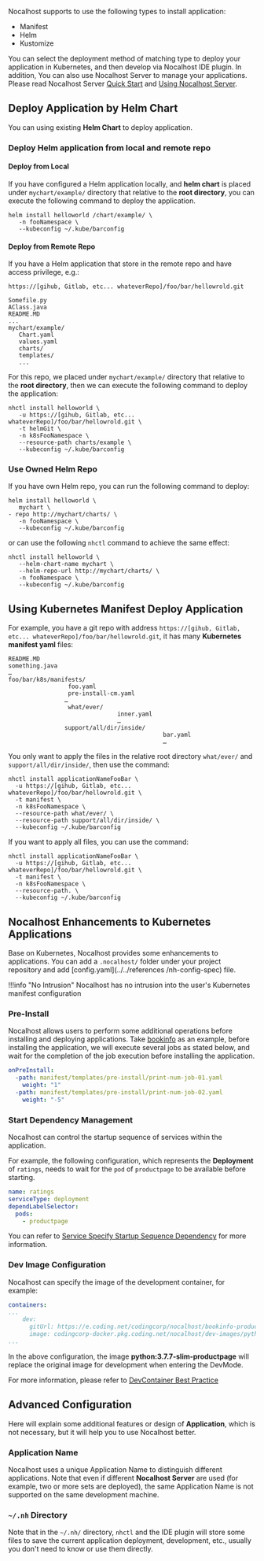 Nocalhost supports to use the following types to install application:

* Manifest
* Helm
* Kustomize

You can select the deployment method of matching type to deploy your application in Kubernetes, and then develop via Nocalhost IDE plugin. In addition, You can also use Nocalhost Server to manage your applications. Please read Nocalhost Server [Quick Start](../server/quick-start) and [Using Nocalhost Server](../server/using-server).

## Deploy Application by Helm Chart

You can using existing **Helm Chart** to deploy application.

### Deploy Helm application from local and remote repo

#### Deploy from Local

If you have configured a Helm application locally, and **helm chart** is placed under `mychart/example/` directory that relative to the **root directory**, you can execute the following command to deploy the application.

```blash
helm install helloworld /chart/example/ \ 
   -n fooNamespace \
   --kubeconfig ~/.kube/barconfig
```

#### Deploy from Remote Repo

If you have a Helm application that store in the remote repo and have access privilege, e.g.:

```hl_lines="7"
https://[gihub, Gitlab, etc... whateverRepo]/foo/bar/hellowrold.git

Somefile.py
AClass.java
README.MD
...
mychart/example/
   Chart.yaml
   values.yaml
   charts/
   templates/
   ...
```
For this repo, we placed under `mychart/example/` directory that relative to the **root directory**, then we can execute the following command to deploy the application:

```blash
nhctl install helloworld \
   -u https://[gihub, Gitlab, etc... whateverRepo]/foo/bar/hellowrold.git \
   -t helmGit \
   -n k8sFooNamespace \
   --resource-path charts/example \
   --kubeconfig ~/.kube/barconfig
```

### Use Owned Helm Repo

If you have own Helm repo, you can run the following command to deploy:

```blash
helm install helloworld \
   mychart \
- repo http://mychart/charts/ \
   -n fooNamespace \
   --kubeconfig ~/.kube/barconfig
```

or can use the following `nhctl` command to achieve the same effect:

```blash
nhctl install helloworld \
   --helm-chart-name mychart \
   --helm-repo-url http://mychart/charts/ \
   -n fooNamespace \
   --kubeconfig ~/.kube/barconfig
```

## Using Kubernetes Manifest Deploy Application

For example, you have a git repo with address `https://[gihub, Gitlab, etc... whateverRepo]/foo/bar/hellowrold.git`, it has many **Kubernetes manifest yaml** files:

```blash
README.MD
something.java
…
foo/bar/k8s/manifests/
                 foo.yaml
                 pre-install-cm.yaml
                …
                 what/ever/
                               inner.yaml
                               …
                support/all/dir/inside/
                                            bar.yaml
                                            …
```
You only want to apply the files in the relative root directory `what/ever/` and `support/all/dir/inside/`, then use the command:

```hl_lines="5 6"
nhctl install applicationNameFooBar \
  -u https://[gihub, Gitlab, etc... whateverRepo]/foo/bar/hellowrold.git \
  -t manifest \
  -n k8sFooNamespace \
  --resource-path what/ever/ \
  --resource-path support/all/dir/inside/ \
  --kubeconfig ~/.kube/barconfig
```

If you want to apply all files, you can use the command:

```hl_lines="5"
nhctl install applicationNameFooBar \
  -u https://[gihub, Gitlab, etc... whateverRepo]/foo/bar/hellowrold.git \
  -t manifest \
  -n k8sFooNamespace \
  --resource-path. \
  --kubeconfig ~/.kube/barconfig
```

## Nocalhost Enhancements to Kubernetes Applications


Base on Kubernetes, Nocalhost provides some enhancements to applications. You can add a `.nocalhost/` folder under your project repository and add [config.yaml](../../references /nh-config-spec) file.

!!!info "No Intrusion"
   Nocalhost has no intrusion into the user's Kubernetes manifest configuration


### Pre-Install

Nocalhost allows users to perform some additional operations before installing and deploying applications. Take [bookinfo](https://github.com/nocalhost/bookinfo) as an example, before installing the application, we will execute several jobs as stated below, and wait for the completion of the job execution before installing the application.

```yaml hl_lines="1"
onPreInstall:
  -path: manifest/templates/pre-install/print-num-job-01.yaml
    weight: "1"
  -path: manifest/templates/pre-install/print-num-job-02.yaml
    weight: "-5"
```

### Start Dependency Management

Nocalhost can control the startup sequence of services within the application.

For example, the following configuration, which represents the **Deployment** of `ratings`, needs to wait for the `pod` of `productpage` to be available before starting.

```yml hl_lines="3"
name: ratings
serviceType: deployment
dependLabelSelector:
  pods:
    - productpage
```
You can refer to [Service Specify Startup Sequence Dependency](../service-best/#service_2) for more information.

### Dev Image Configuration

Nocalhost can specify the image of the development container, for example:

```yml hl_lines="5"
containers:
...
    dev:
      gitUrl: https://e.coding.net/codingcorp/nocalhost/bookinfo-productpage.git
      image: codingcorp-docker.pkg.coding.net/nocalhost/dev-images/python:3.7.7-slim-productpage
...
```

In the above configuration, the image **python:3.7.7-slim-productpage** will replace the original image for development when entering the DevMode.

For more information, please refer to [DevContainer Best Practice](../devcontainer-best)

## Advanced Configuration

Here will explain some additional features or design of **Application**, which is not necessary, but it will help you to use Nocalhost better.

### Application Name

Nocalhost uses a unique Application Name to distinguish different applications. Note that even if different **Nocalhost Server** are used (for example, two or more sets are deployed), the same Application Name is not supported on the same development machine.

### `~/.nh` Directory

Note that in the `~/.nh/` directory, `nhctl` and the IDE plugin will store some files to save the current application deployment, development, etc., usually you don't need to know or use them directly.